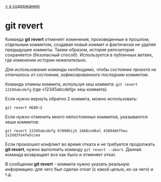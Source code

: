 [< к содержанию](/readme.md)

# git revert

Команда **git revert** отменяет изменения, произведенные в прошлом, отдельным коммитом, создавая новый коммит и фактически не удаляя предыдущие коммиты. Таким образом, история репозитория сохраняется (безопасный способ). Используется в публичных ветвях, где изменение истории нежелательно.

*Для использования команды необходимо, чтобы состояние проекта не отличалось от состояния, зафиксированного последним коммитом.*

Команда отмены коммита, используя хеш коммита:
```git revert 12345abcdefg``` (где «12345abcdefg» хеш коммита).

Если нужно вернуть обратно 2 коммита, можно использовать:

```
git revert HEAD~2
```

Если нужно отменить много непостоянных коммитов, указываются хеши коммитов:

```
git revert 12345abcdefg 67890hijk 2468cndkel 438946kfheu 1s2dd3fe4fw5ccea
```

Если произошел конфликт во время отката и не требуется продолжать **git revert**, нужно выполнить команду ```git revert --abort```. Данная команда возвращает все как было и отменяет откат.

В сообщении **git revert** - коммита нужно указать реальную информацию: для чего был сделан откат (с какой целью, из-за чего) и т.д.
